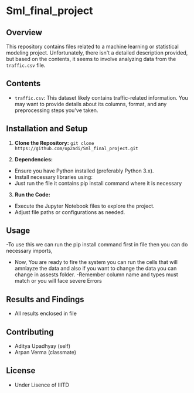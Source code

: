 # Sml_final_project

## Overview

This repository contains files related to a machine learning or statistical modeling project. Unfortunately, there isn't a detailed description provided, but based on the contents, it seems to involve analyzing data from the `traffic.csv` file.

## Contents

- `traffic.csv`: This dataset likely contains traffic-related information. You may want to provide details about its columns, format, and any preprocessing steps you've taken.

## Installation and Setup

1. **Clone the Repository:**
    ```git clone https://github.com/op2adi/Sml_final_project.git```

2. **Dependencies:**
- Ensure you have Python installed (preferably Python 3.x).
- Install necessary libraries using:
-    Just run the file it contains pip install command where it is necessary

3. **Run the Code:**
- Execute the Jupyter Notebook files to explore the project.
- Adjust file paths or configurations as needed.

## Usage

-To use this we can run the pip install command first in file then you can do necessary imports,
- Now, You are ready to fire the system you can run the cells that will amnlayze the data and also if you want to change the data you can change in assests folder.
-Remember column name and types must match or you will face severe Errors

## Results and Findings

- All results enclosed in file

## Contributing

- Aditya Upadhyay (self)
- Arpan Verma (classmate)
## License

- Under Lisence of IIITD
